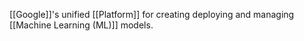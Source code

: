 [[Google]]'s unified [[Platform]] for creating deploying and managing [[Machine Learning (ML)]] models.